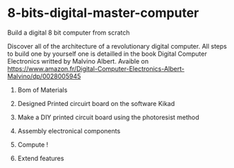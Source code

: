 # 8-bits-digital-master-computer
Build a digital 8 bit computer from scratch

Discover all of the architecture of a revolutionary digital computer. All steps to build one by yourself one is detailled in the book Digital Computer Electronics writted by Malvino Albert. Avaible on https://www.amazon.fr/Digital-Computer-Electronics-Albert-Malvino/dp/0028005945

1. Bom of Materials

2. Designed Printed circuirt board on the software Kikad

3. Make a DIY printed circuit board using the photoresist method

4. Assembly electronical components

5. Compute !

6. Extend features
